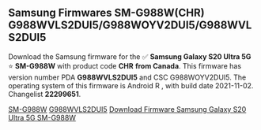 <h2>Samsung Firmwares SM-G988W(CHR) G988WVLS2DUI5/G988WOYV2DUI5/G988WVLS2DUI5</h2>
Download the Samsung firmware for the ✅ <strong>Samsung Galaxy S20 Ultra 5G </strong> ⭐ <strong>SM-G988W</strong> with product code <strong>CHR</strong> <strong> from Canada</strong>. This firmware has version number PDA <strong>G988WVLS2DUI5</strong> and CSC G988WOYV2DUI5. The operating system of this firmware is Android R , with build date 2021-11-02. Changelist <strong>22299651</strong>.


[SM-G988W](https://samfirm.shop/samsung/model/SM-G988W)
[G988WVLS2DUI5](https://samfirm.shop/samsung/pda/G988WVLS2DUI5)
[Download Firmware Samsung Galaxy S20 Ultra 5G SM-G988W](https://samfirm.shop/samsung/firmware/470687)
